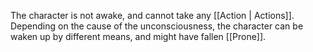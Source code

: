 The character is not awake, and cannot take any [[Action | Actions]]. Depending on the cause of the unconsciousness, the character can be waken up by different means, and might have fallen [[Prone]].
